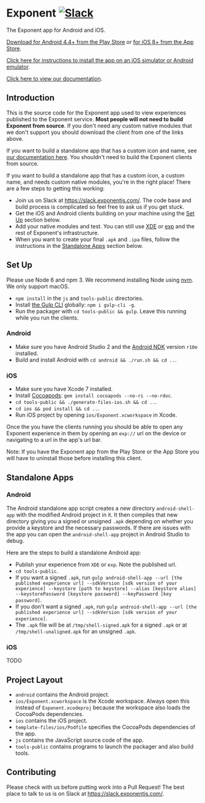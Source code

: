 # Exponent [![Slack](http://slack.exponentjs.com/badge.svg)](http://slack.exponentjs.com)

The Exponent app for Android and iOS.

[Download for Android 4.4+ from the Play Store](https://play.google.com/store/apps/details?id=host.exp.exponent) or [for iOS 8+ from the App Store](https://itunes.com/apps/exponent).

[Click here for instructions to install the app on an iOS simulator or Android emulator](https://docs.getexponent.com/versions/latest/introduction/installation.html#mobile-client-exponent-for-ios-and-android).

[Click here to view our documentation](https://docs.getexponent.com).

## Introduction

This is the source code for the Exponent app used to view experiences published to the Exponent service. **Most people will not need to build Exponent from source**. If you don't need any custom native modules that we don't support you should download the client from one of the links above.

If you want to build a standalone app that has a custom icon and name, see [our documentation here](https://docs.getexponent.com/versions/latest/guides/building-standalone-apps.html). You shouldn't need
to build the Exponent clients from source.

If you want to build a standalone app that has a custom icon, a custom name, and needs custom native modules, you're in the right place! There are a few steps to getting this working:
- Join us on Slack at https://slack.exponentjs.com/. The code base and build process is complicated so feel free to ask us if you get stuck.
- Get the iOS and Android clients building on your machine using the [Set Up](#set-up) section below.
- Add your native modules and test. You can still use [XDE](https://github.com/exponentjs/xde) or [exp](https://github.com/exponentjs/exp) and the rest of Exponent's infrastructure.
- When you want to create your final `.apk` and `.ipa` files, follow the instructions in the [Standalone Apps](#standalone-apps) section below.

## Set Up

Please use Node 6 and npm 3. We recommend installing Node using [nvm](https://github.com/creationix/nvm). We only support macOS.

- `npm install` in the `js` and `tools-public` directories.
- Install [the Gulp CLI](http://gulpjs.com/) globally: `npm i gulp-cli -g`.
- Run the packager with `cd tools-public && gulp`. Leave this running while you run the clients.

### Android
- Make sure you have Android Studio 2 and the [Android NDK](https://facebook.github.io/react-native/docs/android-building-from-source.html#download-links-for-android-ndk) version `r10e` installed.
- Build and install Android with `cd android && ./run.sh && cd ..`.

### iOS
- Make sure you have Xcode 7 installed.
- Install [Cocoapods](https://cocoapods.org/): `gem install cocoapods --no-ri --no-rdoc`.
- `cd tools-public && ./generate-files-ios.sh && cd ..`.
- `cd ios && pod install && cd ..`.
- Run iOS project by opening `ios/Exponent.xcworkspace` in Xcode.

Once the you have the clients running you should be able to open any Exponent experience in them by opening an `exp://` url on the device or navigating to a url in the app's url bar.

Note: If you have the Exponent app from the Play Store or the App Store you will have to uninstall those before installing this client.

## Standalone Apps

### Android
The Android standalone app script creates a new directory `android-shell-app` with the modified Android project in it. It then compiles that new directory giving you a signed or unsigned `.apk` depending on whether you provide a keystore and the necessary passwords. If there are issues with the app you can open the `android-shell-app` project in Android Studio to debug.

Here are the steps to build a standalone Android app:
- Publish your experience from `XDE` or `exp`. Note the published url.
- `cd tools-public`.
- If you want a signed `.apk`, run `gulp android-shell-app --url [the published experience url] --sdkVersion [sdk version of your experience] --keystore [path to keystore] --alias [keystore alias] --keystorePassword [keystore password] --keyPassword [key password]`.
- If you don't want a signed `.apk`, run `gulp android-shell-app --url [the published experience url] --sdkVersion [sdk version of your experience]`.
- The `.apk` file will be at `/tmp/shell-signed.apk` for a signed `.apk` or at `/tmp/shell-unaligned.apk` for an unsigned `.apk`.

### iOS
TODO


## Project Layout

- `android` contains the Android project.
- `ios/Exponent.xcworkspace` is the Xcode workspace. Always open this instead of `Exponent.xcodeproj` because the workspace also loads the CocoaPods dependencies.
- `ios` contains the iOS project.
- `template-files/ios/Podfile` specifies the CocoaPods dependencies of the app.
- `js` contains the JavaScript source code of the app.
- `tools-public` contains programs to launch the packager and also build tools.

## Contributing
Please check with us before putting work into a Pull Request! The best place to talk to us is on
Slack at https://slack.exponentjs.com/.
